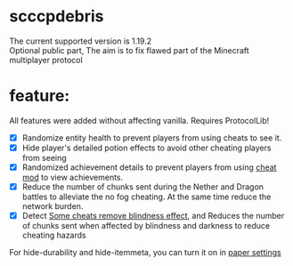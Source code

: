 # scccpdebris
The current supported version is 1.19.2  
Optional public part, The aim is to fix flawed part of the Minecraft multiplayer protocol
# feature:
All features were added without affecting vanilla. Requires ProtocolLib!
- [X] Randomize entity health to prevent players from using cheats to see it.
- [X] Hide player's detailed potion effects to avoid other cheating players from seeing
- [X] Randomized achievement details to prevent players from using [cheat mod](https://modrinth.com/mod/advancementinfo) to view achievements.
- [X] Reduce the number of chunks sent during the Nether and Dragon battles to alleviate the no fog cheating. At the same time reduce the network burden.
- [X] Detect [Some cheats remove blindness effect](https://www.curseforge.com/minecraft/mc-mods/cat-eyes-night-vision-toggle-moda), and Reduces the number of chunks sent when affected by blindness and darkness to reduce cheating hazards
    
For hide-durability and hide-itemmeta, you can turn it on in [paper settings](https://docs.papermc.io/paper/reference/world-configuration#obfuscation)
